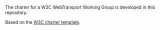 The charter for a W3C WebTransport Working Group is developed in this repository.

Based on the [W3C charter template](https://w3c.github.io/charter-drafts/charter-template.html).
